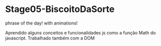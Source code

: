 # Stage05-BiscoitoDaSorte
phrase of the day! with animations!

Aprendido alguns conceitos e funcionalidades js como a função Math do javascript.
Trabalhado também com a DOM

